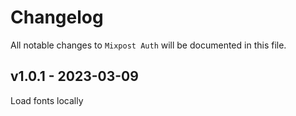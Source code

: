 # Changelog

All notable changes to `Mixpost Auth` will be documented in this file.

## v1.0.1 - 2023-03-09

Load fonts locally
